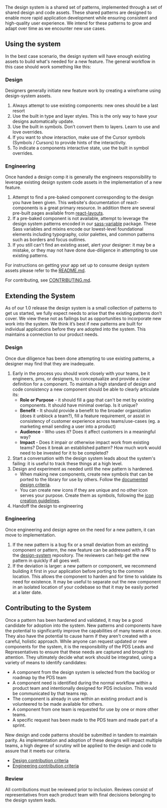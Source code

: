 The design system is a shared set of patterns, implemented through a set of shared design and code assets. These shared patterns are designed to enable more rapid application development while ensuring consistent and high-quality user experience. We intend for these patterns to grow and adapt over time as we encounter new use cases.

## Using the system

In the best case scenario, the design system will have enough existing assets to build what's needed for a new feature. The general workflow in this case should work something like this:

### Design

Designers generally initiate new feature work by creating a wireframe using design-system assets.

1. Always attempt to use existing components: new ones should be a last resort
2. Use the built in type and layer styles. This is the only way to have your designs automatically update.
3. Use the built in symbols. Don’t convert them to layers. Learn to use and love overrides.
4. If you want to show interaction, make use of the Cursor symbols (Symbols / Cursors) to provide hints of the interactivity.
5. To indicate a components interactive state, use the built in symbol overrides.

### Engineering

Once handed a design comp it is generally the engineers responsibility to leverage existing design system code assets in the implementation of a new feature.

1. Attempt to find a pre-baked component corresponding to the design you have been given. This website's documentation of react-components is a great primary resource. In addition there are several pre-built pages available from [react-layouts](https://github.com/puppetlabs/design-system/tree/master/packages/react-layouts).
2. If a pre-baked component is not available, attempt to leverage the design system patterns encoded in our [sass-variable](https://github.com/puppetlabs/design-system/tree/master/packages/sass-variables) package. These Sass variables and mixins encode our lowest-level foundational elements including typography, color palettes, and common patterns such as borders and focus outlines.
3. If you still can't find an existing asset, alert your designer: it may be a mistake, or they may not have done due-diligence in attempting to use existing patterns.

For instructions on getting your app set up to consume design system assets please refer to the [README.md](https://github.com/puppetlabs/design-system/blob/main/README.md).

For contributing, see [CONTRIBUTING.md](https://github.com/puppetlabs/design-system/blob/main/CONTRIBUTING.md).

## Extending the System

As of our 1.0 release the design system is a small collection of patterns to get us started, we fully expect needs to arise that the existing patterns don’t cover. We view these not as failings but as opportunities to incorporate new work into the system. We think it’s best if new patterns are built for individual applications before they are adopted into the system. This maintains a connection to our product needs.

### Design

Once due diligence has been done attempting to use existing patterns, a designer may find that they are inadequate.

1. Early in the process you should work closely with your teams, be it engineers, pms, or designers, to conceptualize and provide a clear definition for a component. To maintain a high standard of design and code consistency a new component should be able to clearly articulate its:
   - **Role or Purpose** - it should fill a gap that can't be met by existing components. It should have minimal overlap. Is it unique?
   - **Benefit** - It should provide a benefit to the broader organization (does it unblock a team?), fill a feature requirement, or assist in consistency of customer experience across teams/use-cases (eg. a marketing email sending a user into a product)
   - **Audience** - Who uses it? Does it affect customers in a meaningful way?
   - **Impact** - Does it impair or otherwise impact work from existing teams? Does it break an established pattern? How much work would need to be invested for it to be completed?
1. Start a conversation with the design system leads about the system's failing: it is useful to track these things at a high level.
1. Design and experiment as needed until the new pattern is hardened.
   - When making new components, create new symbols that can be ported to the library for use by others. Follow the [documented design criteria](#/Foundations/Design).
   - You can create new icons if they are unique and no other icon serves your purpose. Create them as symbols, following the [icon creation guidelines](#/Foundations/Iconography).
1. Handoff the design to engineering

### Engineering

Once engineering and design agree on the need for a new pattern, it can move to implementation.

1. If the new pattern is a bug fix or a small deviation from an existing component or pattern, the new feature can be addressed with a PR to the [design-system](https://github.com/puppetlabs/design-system) repository. The reviewers can help get the new pattern in quickly if all goes well.
2. If the deviation is larger: a new pattern or component, we recommend building it first in your application before porting to the common location. This allows the component to harden and for time to validate its need for existence. It may be useful to separate out the new component in an isolated location of your codebase so that it may be easily ported at a later date.

## Contributing to the System

Once a pattern has been hardened and validated, it may be a good candidate for adoption into the system. New patterns and components have the potential to significantly improve the capabilities of many teams at once. They also have the potential to cause harm if they aren't created with a careful, holistic approach. While anyone can request updated or new components for the system, it is the responsibility of the PDS Leads and Representatives to ensure that these needs are captured and brought to attention. They ultimately decide what work should be integrated, using a variety of means to identify candidates:

- A component from the design system is selected from the backlog or roadmap by the PDS team
- A component need is identified during the normal workflow within a product team and intentionally designed for PDS inclusion. This would be communicated by that teams rep.
- The component is already in use within an existing product and is volunteered to be made available for others.
- A component from one team is requested for use by one or more other teams.
- A specific request has been made to the PDS team and made part of a sprint.

New design and code patterns should be submitted in tandem to maintain parity. As implementation and adoption of these designs will impact multiple teams, a high degree of scrutiny will be applied to the design and code to assure that it meets our criteria.

- [Design contribution criteria](#/Foundations/Design)
- [Engineering contribution criteria](https://github.com/puppetlabs/design-system/blob/main/CONTRIBUTING.md)

### Review

All contributions must be reviewed prior to inclusion. Reviews consist of representatives from each product team with final decisions belonging to the design system leads.
